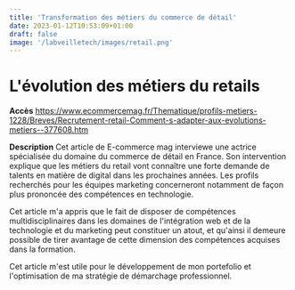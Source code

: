 ```yaml
---
title: 'Transformation des métiers du commerce de détail'
date: 2023-01-12T10:53:09+01:00
draft: false
image: '/labveilletech/images/retail.png'
---
```


# L'évolution des métiers du retails

**Accès**
https://www.ecommercemag.fr/Thematique/profils-metiers-1228/Breves/Recrutement-retail-Comment-s-adapter-aux-evolutions-metiers--377608.htm

**Description**
Cet article de E-commerce mag interviewe une actrice spécialisée du domaine du commerce de détail en France. Son intervention explique que les métiers du retail vont connaître une forte demande de talents en matière de digital dans les prochaines années. Les profils recherchés pour les équipes marketing concerneront notamment de façon plus prononcée des compétences en technologie.

Cet article m'a appris que le fait de disposer de compétences multidisciplinaires dans les domaines de l'intégration web et de la technologie et du marketing peut constituer un atout, et qu'ainsi il demeure possible de tirer avantage de cette dimension des compétences acquises dans la formation.

Cet article m'est utile pour le développement de mon portefolio et l'optimisation de ma stratégie de démarchage professionnel.
